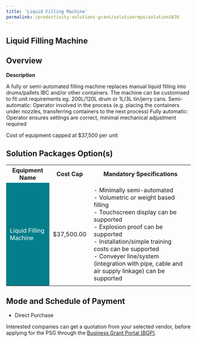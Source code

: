 ```yaml
---
title: 'Liquid Filling Machine'
permalink: /productivity-solutions-grant/solutionrepo/solution1676
---
```


## Liquid Filling Machine

## Overview

**Description**

A fully or semi-automated filling machine replaces manual liquid filling into drums/pallets IBC and/or other containers. The machine can be customised to fit unit requirements eg. 200L/120L drum or 1L/3L tin/jerry cans.
Semi-automatic: Operator involved in the process (e.g. placing the containers under nozzles, transferring containers to the next process)
Fully automatic: Operator ensures settings are correct, minimal mechanical adjustment required

Cost of equipment capped at $37,500 per unit

## Solution Packages Option(s)

<table>
<tr>
<th><b>Equipment Name</b></th>
<th><b>Cost Cap</b></th>
<th><b>Mandatory Specifications</b></th>
</tr>
<tr>
<td style='padding: 10px; background-color: #037E8A; color: #FFFFFF;'>Liquid Filling Machine</td>
<td style='padding: 10px;'>$37,500.00</td>
<td style='padding: 10px;'>- Minimally semi-automated<br>- Volumetric or weight based filling<br>- Touchscreen display can be supported<br>- Explosion proof can be supported <br>- Installation/simple training costs can be supported<br>- Conveyer line/system (integration with pipe, cable and air supply linkage) can be supported <br></td>
</tr>
</table>

## Mode and Schedule of Payment

 - Direct Purchase

Interested companies can get a quotation from your selected vendor, before applying for the PSG through the <a href='https://www.businessgrants.gov.sg/' target='_blank' rel='noopener'>Business Grant Portal (BGP)</a>.

<script src="/jquery/resize-tables.js"></script>
